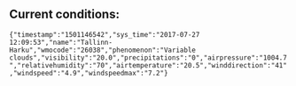 ## Current conditions: 
 ``` {"timestamp":"1501146542","sys_time":"2017-07-27 12:09:53","name":"Tallinn-Harku","wmocode":"26038","phenomenon":"Variable clouds","visibility":"20.0","precipitations":"0","airpressure":"1004.7","relativehumidity":"70","airtemperature":"20.5","winddirection":"41","windspeed":"4.9","windspeedmax":"7.2"} ```
